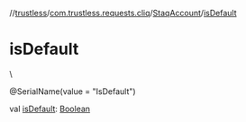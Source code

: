 //[trustless](../../../index.md)/[com.trustless.requests.cliq](../index.md)/[StaqAccount](index.md)/[isDefault](is-default.md)

# isDefault

\

@SerialName(value = &quot;IsDefault&quot;)

val [isDefault](is-default.md): [Boolean](https://kotlinlang.org/api/latest/jvm/stdlib/kotlin/-boolean/index.html)
